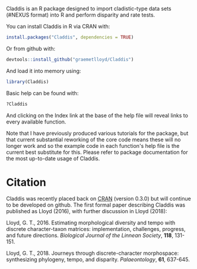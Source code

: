 Claddis is an R package designed to import cladistic-type data sets (#NEXUS format) into R and perform disparity and rate tests.

You can install Claddis in R via CRAN with:

```r
install.packages("Claddis", dependencies = TRUE)
```

Or from github with:

```r
devtools::install_github("graemetlloyd/Claddis")
```

And load it into memory using:

```r
library(Claddis)
```

Basic help can be found with:

```r
?Claddis
```

And clicking on the Index link at the base of the help file will reveal links to every available function.

Note that I have previously produced various tutorials for the package, but that current substantial reworking of the core code means these will no longer work and so the example code in each function's help file is the current best substitute for this. Please refer to package documentation for the most up-to-date usage of Claddis.

Citation
========

Claddis was recently placed back on [CRAN](https://cran.r-project.org/package=Claddis) (version 0.3.0) but will continue to be developed on github. The first formal paper describing Claddis was published as Lloyd (2016), with further discussion in Lloyd (2018):

Lloyd, G. T., 2016. Estimating morphological diversity and tempo with discrete character-taxon matrices: implementation, challenges, progress, and future directions. *Biological Journal of the Linnean Society*, **118**, 131-151.

Lloyd, G. T., 2018. Journeys through discrete-character morphospace: synthesizing phylogeny, tempo, and disparity. *Palaeontology*, **61**, 637-645.

